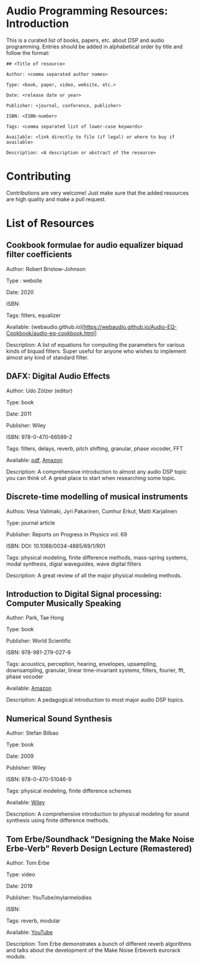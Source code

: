 # Audio Programming Resources: Introduction

This is a curated list of books, papers, etc. about DSP and audio programming. Entries should be added in alphabetical order by title and follow the format:

```
## <Title of resource>

Author: <comma separated author names>

Type: <book, paper, video, website, etc.>

Date: <release date or year>

Publisher: <journal, conference, publisher>

ISBN: <ISBN-number>

Tags: <comma separated list of lower-case keywords>

Available: <link directly to file (if legal) or where to buy if available>

Description: <A description or abstract of the resource>
```

# Contributing

Contributions are very welcome! Just make sure that the added resources are high quality and make a pull request.

# List of Resources

## Cookbook formulae for audio equalizer biquad filter coefficients

Author: Robert Bristow-Johnson

Type : website

Date: 2020

ISBN:

Tags: filters, equalizer

Available: (webaudio.github.io)[https://webaudio.github.io/Audio-EQ-Cookbook/audio-eq-cookbook.html]

Description: A list of equations for computing the parameters for various kinds of biquad filters. Super useful for anyone who wishes to implement almost any kind of standard filter.

## DAFX: Digital Audio Effects

Author: Udo Zölzer (editor)

Type: book

Date: 2011

Publisher: Wiley

ISBN: 978-0-470-66599-2

Tags: filters, delays, reverb, pitch shifting, granular, phase vocoder, FFT

Available: [pdf](https://download.e-bookshelf.de/download/0000/5966/81/L-G-0000596681-0002364188.pdf), [Amazon](https://www.amazon.com/DAFX-Digital-Effects-Udo-Z%C3%B6lzer/dp/0470665998)

Description: A comprehensive introduction to almost any audio DSP topic you can think of. A great place to start when researching some topic.

## Discrete-time modelling of musical instruments

Authos: Vesa Valimaki, Jyri Pakarinen, Cumhur Erkut, Matti Karjalinen

Type: journal article

Publisher: Reports on Progress in Physics vol. 69

ISBN: DOI: 10.1088/0034-4885/69/1/R01

Tags: physical modeling, finite difference methods, mass-spring systems, modal synthesis, digial waveguides, wave digital filters

Description: A great review of all the major physical modeling methods.

## Introduction to Digital Signal processing: Computer Musically Speaking

Author: Park, Tae Hong

Type: book

Publisher: World Scientific

ISBN: 978-981-279-027-9

Tags: acoustics, perception, hearing, envelopes, upsampling, downsampling, granular, linear time-invariant systems, filters, fourier, fft, phase vocoder

Available: [Amazon](https://www.amazon.com/Introduction-Digital-Signal-Processing-Musically/dp/9812790276)

Description: A pedagogical introduction to most major audio DSP topics.


## Numerical Sound Synthesis

Author: Stefan Bilbao

Type: book

Date: 2009

Publisher: Wiley

ISBN: 978-0-470-51046-9

Tags: physical modeling, finite difference schemes

Available: [Wiley](https://onlinelibrary.wiley.com/doi/book/10.1002/9780470749012)

Description: A comprehensive introduction to physical modeling for sound synthesis using finite difference methods.

## Tom Erbe/Soundhack "Designing the Make Noise Erbe-Verb" Reverb Design Lecture (Remastered)

Author: Tom Erbe

Type: video

Date: 2019

Publisher: YouTube/mylarmelodies

ISBN:

Tags: reverb, modular

Available: [YouTube](https://www.youtube.com/watch?v=Il_qdtQKnqk)

Description: Tom Erbe demonstrates a bunch of different reverb algorithms and talks about the development of the Make Noise Erbeverb eurorack module.
